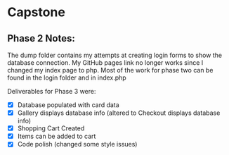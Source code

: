 # Capstone

## Phase 2 Notes:
The dump folder contains my attempts at creating login forms to show the database connection. My GitHub pages link no longer works since I changed my index page to php. Most of the work for phase two can be found in the login folder and in index.php

Deliverables for Phase 3 were: 
- [x] Database populated with card data
- [x] Gallery displays database info (altered to Checkout displays database info)
- [x] Shopping Cart Created
- [x] Items can be added to cart
- [x] Code polish (changed some style issues)
